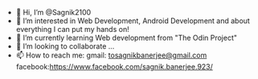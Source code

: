 - 👋 Hi, I’m @Sagnik2100
- 👀 I’m interested in Web Development, Android Development and about everything I can put my hands on!
- 🌱 I’m currently learning Web development from "The Odin Project"
- 💞️ I’m looking to collaborate ...
- 📫 How to reach me: gmail: tosagnikbanerjee@gmail.com
   facebook:https://www.facebook.com/sagnik.banerjee.923/

<!---
Sagnik2100/Sagnik2100 is a ✨ special ✨ repository because its `README.md` (this file) appears on your GitHub profile.
You can click the Preview link to take a look at your changes.
--->
